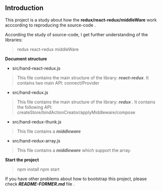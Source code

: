 ## Introduction

This project is a study about how the **redux/react-redux/middleWare** work acccording  to reproducing the source-code .

According the study of source-code, I get further understanding of the libraries: 
> redux
react-redux
middleWare

**Document structure**

- src/hand-react-redux.js

>This file contains the main structure of the library: ***react-redux***. 
It contains two main API: connect/Provider

- src/hand-redux.js
> This file contains the main structure of the library: ***redux*** .
It contains the following API: createStore/bindActionCreator/applyMiddleware/compose

- src/hand-redux-thunk.js

> This file contains a ***middleware***

- src/hand-redux-array.js

> This file contains a ***middleware*** which support the array.


**Start the project**

> npm install 
> npm start 

If you have other problems about how to bootstrap this project, please check ***README-FORMER.md*** file . 